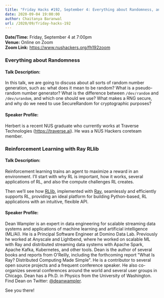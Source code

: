 ```yaml
---
title: "Friday Hacks #192, September 4: Everything about Randomness, and Reinforcement Learning"
date: 2020-09-04 19:00:00
author: Chaitanya Baranwal
url: /2020/09/friday-hacks-192
---
```


**Date/Time:** Friday, September 4 at 7:00pm<br />
**Venue:** Online on Zoom<br />
**Zoom Link:** https://www.nushackers.org/fh192zoom

### Everything about Randomness

#### Talk Description:

In this talk, we are going to discuss about all sorts of random number generation, such as: what does it mean to be random? What is a pseudo-random number generator? What is the difference between `/dev/random` and `/dev/urandom`, and which one should we use? What makes a RNG secure, and why do we need to use SecureRandom for cryptographic purposes?

#### Speaker Profile:

Herbert is a recent NUS graduate who currently works at Traverse Technologies (https://traverse.ai). He was a NUS Hackers coreteam member.

### Reinforcement Learning with Ray RLlib

#### Talk Description:

Reinforcement learning trains an agent to maximize a reward in an environment. I’ll start with why RL is important, how it works, several applications of RL, and also the compute challenges RL creates.

Then we’ll see how [RLlib](https://rllib.io), implemented with [Ray](https://ray.io), seamlessly and efficiently supports RL, providing an ideal platform for building Python-based, RL applications with an intuitive, flexible API.

#### Speaker Profile:

Dean Wampler is an expert in data engineering for scalable streaming data systems and applications of machine learning and artificial intelligence (ML/AI). He is a Principal Software Engineer at Domino Data Lab. Previously he worked at Anyscale and Lightbend, where he worked on scalable ML with Ray and distributed streaming data systems with Apache Spark, Apache Kafka, Kubernetes, and other tools. Dean is the author of several books and reports from O'Reilly, including the forthcoming report "What Is Ray? Distributed Computing Made Simple". He is a contributor to several open source projects and a frequent conference speaker. He also co-organizes several conferences around the world and several user groups in Chicago. Dean has a Ph.D. in Physics from the University of Washington. Find Dean on Twitter: [@deanwampler](https://twitter.com/deanwampler).

See you there!


